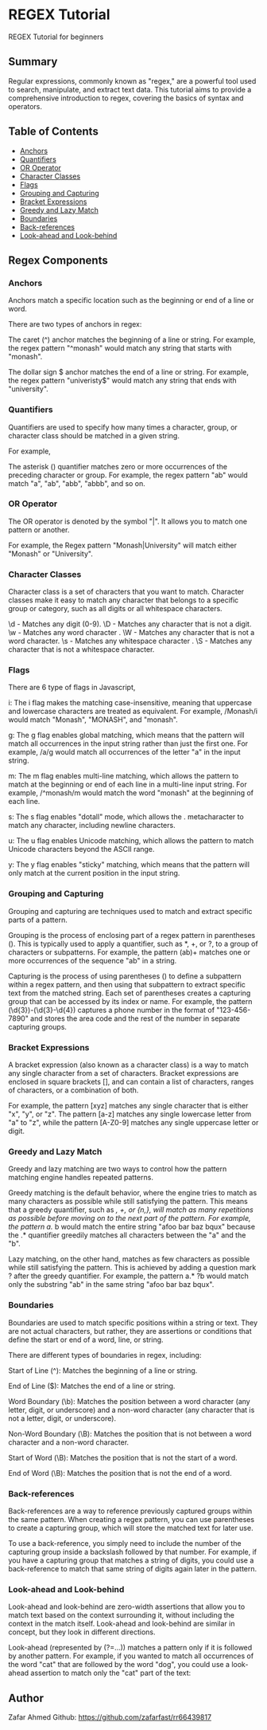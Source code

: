 # REGEX Tutorial

REGEX Tutorial for beginners

## Summary

Regular expressions, commonly known as "regex," are a powerful tool used to search, manipulate, and extract text data. This tutorial aims to provide a comprehensive introduction to regex, covering the basics of syntax and operators.

## Table of Contents

- [Anchors](#anchors)
- [Quantifiers](#quantifiers)
- [OR Operator](#or-operator)
- [Character Classes](#character-classes)
- [Flags](#flags)
- [Grouping and Capturing](#grouping-and-capturing)
- [Bracket Expressions](#bracket-expressions)
- [Greedy and Lazy Match](#greedy-and-lazy-match)
- [Boundaries](#boundaries)
- [Back-references](#back-references)
- [Look-ahead and Look-behind](#look-ahead-and-look-behind)

## Regex Components

### Anchors

Anchors match a specific location such as the beginning or end of a line or word.

There are two types of anchors in regex:

The caret (^) anchor  matches the beginning of a line or string. For example, the regex pattern "^monash" would match any string that starts with "monash".

The dollar sign $ anchor matches the end of a line or string. For example, the regex pattern "univeristy$" would match any string that ends with "university".


### Quantifiers

Quantifiers are used to specify how many times a character, group, or character class should be matched in a given string.

For example,

The asterisk () quantifier matches zero or more occurrences of the preceding character or group. For example, the regex pattern "ab" would match "a", "ab", "abb", "abbb", and so on.


### OR Operator

The OR operator is denoted by the symbol "|". It allows you to match one pattern or another.

For example, the Regex pattern "Monash|University" will match either "Monash" or "University". 

### Character Classes

Character class is a set of characters that you want to match. Character classes make it easy to match any character that belongs to a specific group or category, such as all digits or all whitespace characters.

\d - Matches any digit (0-9).
\D - Matches any character that is not a digit.
\w - Matches any word character .
\W - Matches any character that is not a word character.
\s - Matches any whitespace character .
\S - Matches any character that is not a whitespace character.

### Flags

There are 6 type of flags in Javascript,

i: The i flag makes the matching case-insensitive, meaning that uppercase and lowercase characters are treated as equivalent. For example, /Monash/i would match "Monash", "MONASH", and "monash".

g: The g flag enables global matching, which means that the pattern will match all occurrences in the input string rather than just the first one. For example, /a/g would match all occurrences of the letter "a" in the input string.

m: The m flag enables multi-line matching, which allows the pattern to match at the beginning or end of each line in a multi-line input string. For example, /^monash/m would match the word "monash" at the beginning of each line.

s: The s flag enables "dotall" mode, which allows the . metacharacter to match any character, including newline characters. 

u: The u flag enables Unicode matching, which allows the pattern to match Unicode characters beyond the ASCII range.

y: The y flag enables "sticky" matching, which means that the pattern will only match at the current position in the input string. 

### Grouping and Capturing

Grouping and capturing are techniques used to match and extract specific parts of a pattern.

Grouping is the process of enclosing part of a regex pattern in parentheses (). This is typically used to apply a quantifier, such as *, +, or ?, to a group of characters or subpatterns. For example, the pattern (ab)+ matches one or more occurrences of the sequence "ab" in a string.

Capturing is the process of using parentheses () to define a subpattern within a regex pattern, and then using that subpattern to extract specific text from the matched string. Each set of parentheses creates a capturing group that can be accessed by its index or name. For example, the pattern (\d{3})-(\d{3}-\d{4}) captures a phone number in the format of "123-456-7890" and stores the area code and the rest of the number in separate capturing groups.

### Bracket Expressions
A bracket expression (also known as a character class) is a way to match any single character from a set of characters. Bracket expressions are enclosed in square brackets [], and can contain a list of characters, ranges of characters, or a combination of both.

For example, the pattern [xyz] matches any single character that is either "x", "y", or "z". The pattern [a-z] matches any single lowercase letter from "a" to "z", while the pattern [A-Z0-9] matches any single uppercase letter or digit.

### Greedy and Lazy Match

Greedy and lazy matching are two ways to control how the pattern matching engine handles repeated patterns.

Greedy matching is the default behavior, where the engine tries to match as many characters as possible while still satisfying the pattern. This means that a greedy quantifier, such as *, +, or {n,}, will match as many repetitions as possible before moving on to the next part of the pattern. For example, the pattern a.* b would match the entire string "afoo bar baz bqux" because the .* quantifier greedily matches all characters between the "a" and the "b".

Lazy matching, on the other hand, matches as few characters as possible while still satisfying the pattern. This is achieved by adding a question mark ? after the greedy quantifier. For example, the pattern a.* ?b would match only the substring "ab" in the same string "afoo bar baz bqux".


### Boundaries

Boundaries are used to match specific positions within a string or text. They are not actual characters, but rather, they are assertions or conditions that define the start or end of a word, line, or string.

There are different types of boundaries in regex, including:

Start of Line (^): Matches the beginning of a line or string.

End of Line ($): Matches the end of a line or string.

Word Boundary (\b): Matches the position between a word character (any letter, digit, or underscore) and a non-word character (any character that is not a letter, digit, or underscore).

Non-Word Boundary (\B): Matches the position that is not between a word character and a non-word character.

Start of Word (\B): Matches the position that is not the start of a word.

End of Word (\B): Matches the position that is not the end of a word.


### Back-references

Back-references are a way to reference previously captured groups within the same pattern. When creating a regex pattern, you can use parentheses to create a capturing group, which will store the matched text for later use. 

To use a back-reference, you simply need to include the number of the capturing group inside a backslash followed by that number. For example, if you have a capturing group that matches a string of digits, you could use a back-reference to match that same string of digits again later in the pattern.


### Look-ahead and Look-behind

Look-ahead and look-behind are zero-width assertions that allow you to match text based on the context surrounding it, without including the context in the match itself. Look-ahead and look-behind are similar in concept, but they look in different directions.

Look-ahead (represented by (?=...)) matches a pattern only if it is followed by another pattern. For example, if you wanted to match all occurrences of the word "cat" that are followed by the word "dog", you could use a look-ahead assertion to match only the "cat" part of the text:

## Author

Zafar Ahmed
Github: https://github.com/zafarfast/rr66439817
